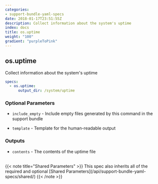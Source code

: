```yaml
---
categories:
- support-bundle-yaml-specs
date: 2018-01-17T23:51:55Z
description: Collect information about the system's uptime
index: docs
title: os.uptime
weight: "100"
gradient: "purpleToPink"
---
```


## os.uptime

Collect information about the system's uptime


```yaml
specs:
  - os.uptime:
      output_dir: /system/uptime
```


### Optional Parameters


- `include_empty` - Include empty files generated by this command in the support bundle


- `template` - Template for the human-readable output



### Outputs

    
- `contents` - The contents of the uptime file


<br>
{{< note title="Shared Parameters" >}}
This spec also inherits all of the required and optional [Shared Parameters](/api/support-bundle-yaml-specs/shared/)
{{< /note >}}

    